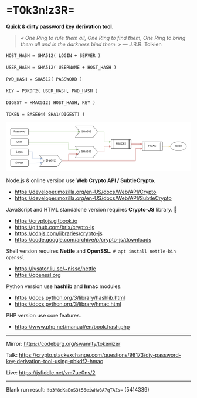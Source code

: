 # =T0k3n!z3R=

**Quick & dirty password key derivation tool.**

> _« One Ring to rule them all, One Ring to find them, One Ring to bring them all and in the darkness bind them. »_ — J.R.R. Tolkien

```
HOST_HASH = SHA512( LOGIN + SERVER )

USER_HASH = SHA512( USERNAME + HOST_HASH )

PWD_HASH = SHA512( PASSWORD )

KEY = PBKDF2( USER_HASH, PWD_HASH )

DIGEST = HMAC512( HOST_HASH, KEY )

TOKEN = BASE64( SHA1(DIGEST) )
```
![flowchart diagram](./misc/tokenizer.png)

Node.js & online version use **Web Crypto API / SubtleCrypto**.

- https://developer.mozilla.org/en-US/docs/Web/API/Crypto
- https://developer.mozilla.org/en-US/docs/Web/API/SubtleCrypto

JavaScript and HTML standalone version requires **Crypto-JS** library. 🐢

- https://cryptojs.gitbook.io
- https://github.com/brix/crypto-js
- https://cdnjs.com/libraries/crypto-js
- https://code.google.com/archive/p/crypto-js/downloads

Shell version requires **Nettle** and **OpenSSL**. `# apt install nettle-bin openssl`

- https://lysator.liu.se/~nisse/nettle
- https://openssl.org

Python version use **hashlib** and **hmac** modules.

- https://docs.python.org/3/library/hashlib.html
- https://docs.python.org/3/library/hmac.html

PHP version use core features.

- https://www.php.net/manual/en/book.hash.php
___
Mirror: https://codeberg.org/swannty/tokenizer

Talk: https://crypto.stackexchange.com/questions/98173/diy-password-key-derivation-tool-using-pbkdf2-hmac

Live: https://jsfiddle.net/vm7ue0ns/2
___
Blank run result: `!o3Y8dKaEoS3t56eiwHw8A7qTAZs=` (5414339)

